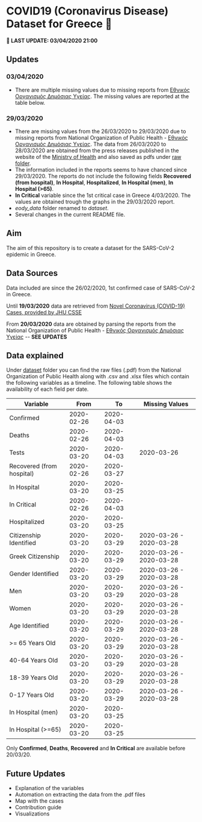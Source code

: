 # COVID19 (Coronavirus Disease) Dataset for Greece :syringe: # 

**:mega: LAST UPDATE: 03/04/2020 21:00** 

## Updates ##

### 03/04/2020 ###
- There are multiple missing values due to missing reports from [Εθνικός Οργανισμός Δημόσιας Υγείας](https://eody.gov.gr/). The missing values are reported at the table below. 

### 29/03/2020 ###
- There are missing values from the 26/03/2020 to 29/03/2020 due to missing reports from National Organization of Public Health - [Εθνικός Οργανισμός Δημόσιας Υγείας](https://eody.gov.gr/). The data from 26/03/2020 to 28/03/2020 are obtained from the press releases published in the website of the [Ministry of Health](https://www.moh.gov.gr/articles/ministry/grafeio-typoy/press-releases) and also saved as pdfs under [raw folder](daataset/raw). 
- The information included in the reports seems to have chanced since 29/03/2020. The reports do not include the following fields **Recovered (from hospital)**, **In Hospital**, **Hospitalized**, **In Hospital (men)**, **In Hospital (>65)**.
- **In Critical** variable since the 1st critical case in Greece 4/03/2020. The values are obtained trough the graphs in the 29/03/2020 report. 
- *eody_data* folder renamed to *dataset*.
- Several changes in the current README file.

## Aim ##
The aim of this repository is to create a dataset for the SARS-CoV-2 epidemic in Greece.

## Data Sources ##
Data included are since the 26/02/2020, 1st confirmed case of SARS-CoV-2 in Greece. 

Until **19/03/2020** data are retrieved from [Novel Coronavirus (COVID-19) Cases, provided by JHU CSSE](https://github.com/CSSEGISandData/COVID-19)

From **20/03/2020** data are obtained by parsing the reports from the National Organization of Public Health - [Εθνικός Οργανισμός Δημόσιας Υγείας](https://eody.gov.gr/) -- **SEE UPDATES**

## Data explained ##
Under [dataset](dataset/) folder you can find the raw files (.pdf) from the National Organization of Public Health along with .csv and .xlsx files which contain the following variables as a timeline. The following table shows the availability of each field per date. 

| Variable                  | From       | To         | Missing Values           |
|---------------------------|------------|------------|--------------------------|
| Confirmed                 | 2020-02-26 | 2020-04-03 |                          |
| Deaths                    | 2020-02-26 | 2020-04-03 |                          |
| Tests                     | 2020-03-20 | 2020-04-03 | 2020-03-26               |
| Recovered (from hospital) | 2020-02-26 | 2020-03-27 |                          |
| In Hospital               | 2020-03-20 | 2020-03-25 |                          |
| In Critical               | 2020-02-26 | 2020-04-03 |                          |
| Hospitalized              | 2020-03-20 | 2020-03-25 |                          |
| Citizenship Identified    | 2020-03-20 | 2020-03-29 | 2020-03-26 - 2020-03-28  |
| Greek Citizenship         | 2020-03-20 | 2020-03-29 | 2020-03-26 - 2020-03-28  |
| Gender Identified         | 2020-03-20 | 2020-03-29 | 2020-03-26 - 2020-03-28  |
| Men                       | 2020-03-20 | 2020-03-29 | 2020-03-26 - 2020-03-28  |
| Women                     | 2020-03-20 | 2020-03-29 | 2020-03-26 - 2020-03-28  |
| Age Identified            | 2020-03-20 | 2020-03-29 | 2020-03-26 - 2020-03-28  |
| \>= 65 Years Old          | 2020-03-20 | 2020-03-29 | 2020-03-26 - 2020-03-28  |
| 40-64 Years Old           | 2020-03-20 | 2020-03-29 | 2020-03-26 - 2020-03-28  |
| 18-39 Years Old           | 2020-03-20 | 2020-03-29 | 2020-03-26 - 2020-03-28  |
| 0-17 Years Old            | 2020-03-20 | 2020-03-29 | 2020-03-26 - 2020-03-28  |
| In Hospital (men)         | 2020-03-20 | 2020-03-25 |                          |
| In Hospital (\>=65)       | 2020-03-20 | 2020-03-25 |                          |

Only **Confirmed**, **Deaths**, **Recovered** and **In Critical** are available before 20/03/20.

## Future Updates ##
- Explanation of the variables
- Automation on extracting the data from the .pdf files
- Map with the cases
- Contribution guide
- Visualizations
